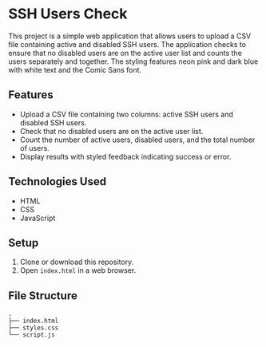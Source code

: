 # SSH Users Check

This project is a simple web application that allows users to upload a CSV file containing active and disabled SSH users. The application checks to ensure that no disabled users are on the active user list and counts the users separately and together. The styling features neon pink and dark blue with white text and the Comic Sans font.

## Features

- Upload a CSV file containing two columns: active SSH users and disabled SSH users.
- Check that no disabled users are on the active user list.
- Count the number of active users, disabled users, and the total number of users.
- Display results with styled feedback indicating success or error.

## Technologies Used

- HTML
- CSS
- JavaScript

## Setup

1. Clone or download this repository.
2. Open `index.html` in a web browser.

## File Structure

```plaintext
.
├── index.html
├── styles.css
└── script.js
